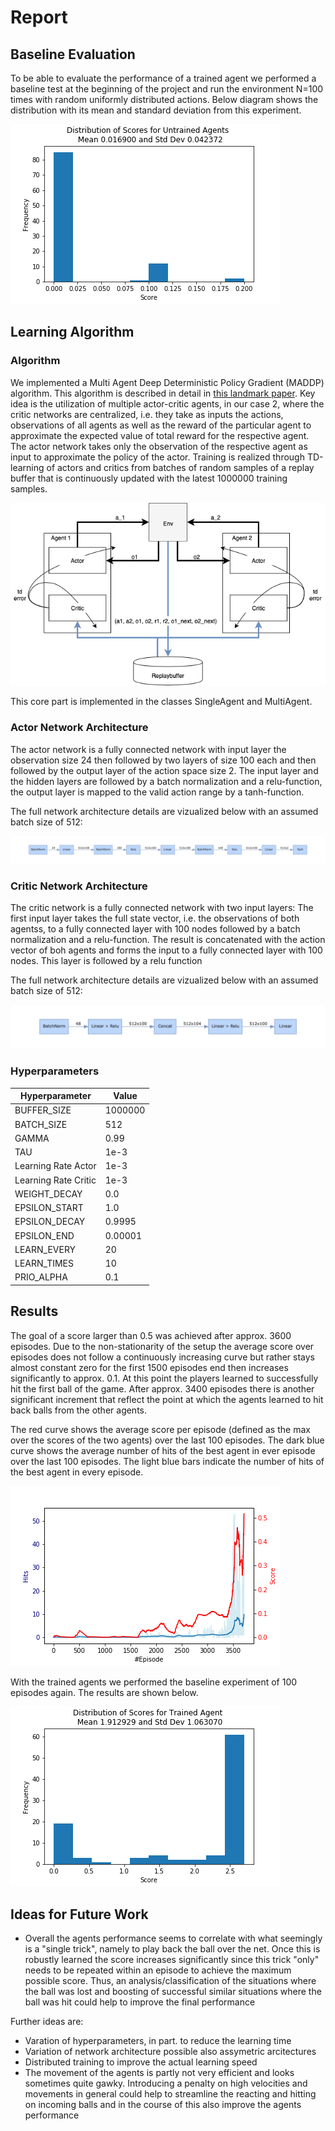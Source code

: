 # Report 

## Baseline Evaluation
To be able to evaluate the performance of a trained agent we performed a baseline test at the beginning of the project and run the environment N=100 times with random uniformly distributed actions. Below diagram shows the distribution with its mean and standard deviation from this experiment.

![Baseline Tennis](tennis_baseline.png)

## Learning Algorithm

### Algorithm
We implemented a Multi Agent Deep Deterministic Policy Gradient (MADDP) algorithm. This algorithm is described in detail in [this landmark paper](https://arxiv.org/abs/1706.02275). Key idea is the utilization of multiple actor-critic agents, in our case 2, where the critic networks are centralized, i.e. they take as inputs the actions, observations of all agents as well as the reward of the particular agent to approximate the expected value of total reward for the respective agent. The actor network takes only the observation of the respective agent as input to approximate the policy of the actor. Training is realized through TD-learning of actors and critics from batches of random samples of a replay buffer that is continuously updated with the latest 1000000 training samples.

![Diagram](maddpg.png)

This core part is implemented in the classes SingleAgent and MultiAgent.

### Actor Network Architecture
The actor network is a fully connected network with input layer the observation size 24 then followed by two layers of size 100 each and then followed by the output layer of the action space size 2. The input layer and the hidden layers are followed by a batch normalization and a relu-function, the output layer is mapped to the valid action range by a tanh-function.

The full network architecture details are vizualized below with an assumed batch size of 512:

![Actor Network](actor_graph.png)

### Critic Network Architecture
The critic network is a fully connected network with two input layers: The first input layer takes the full state vector, i.e. the observations of both agentss, to a fully connected layer with 100 nodes followed by a batch normalization and a relu-function. The result is concatenated with the action vector of boh agents and forms the input to a fully connected layer with 100 nodes. This layer is followed by a relu function 

The full network architecture details are vizualized below with an assumed batch size of 512:

![Critic_Network](critic_graph.png)
### Hyperparameters

| Hyperparameter       | Value   |
|----------------------|---------|
| BUFFER_SIZE          | 1000000 |
| BATCH_SIZE           | 512     | 
| GAMMA                | 0.99    |       
| TAU                  | 1e-3    |         
| Learning Rate Actor  | 1e-3    |     
| Learning Rate Critic | 1e-3    |    
| WEIGHT_DECAY         | 0.0     | 
| EPSILON_START        | 1.0     |
| EPSILON_DECAY        | 0.9995  |
| EPSILON_END          | 0.00001 |
| LEARN_EVERY          | 20      |
| LEARN_TIMES          | 10      |
| PRIO_ALPHA           | 0.1     |

## Results
The goal of a score larger than 0.5 was achieved after approx. 3600 episodes. Due to the non-stationarity of the setup the average score over episodes does not follow a continuously increasing curve but rather stays almost constant zero for the first 1500 episodes end then increases significantly to approx. 0.1. At this point the players learned to successfully hit the first ball of the game. After approx. 3400 episodes there is another significant increment that reflect the point at which the agents learned to hit back balls from the other agents.

The red curve shows the average score per episode (defined as the max over the scores of the two agents) over the last 100 episodes. The dark blue curve shows the average number of hits of the best agent in ever episode over the last 100 episodes. The light blue bars indicate the number of hits of the best agent in every episode.

![Learning](tennis_learning_hits.png)

With the trained agents we performed the baseline experiment of 100 episodes again. The results are shown below.

![Trained_Agents](tennis_solved.png)

## Ideas for Future Work
- Overall the agents performance seems to correlate with what seemingly is a "single trick", namely to play back the ball over the net. Once this is robustly learned the score increases significantly since this trick "only" needs to be repeated within an episode to achieve the maximum possible score. Thus, an analysis/classification of the situations where the ball was lost and boosting of successful similar situations where the ball was hit could help to improve the final performance

Further ideas are:
- Varation of hyperparameters, in part. to reduce the learning time
- Variation of network architecture possible also assymetric arcitectures
- Distributed training to improve the actual learning speed
- The movement of the agents is partly not very efficient and looks sometimes quite gawky. Introducing a penalty on high velocities and movements in general could help to streamline the reacting and hitting on incoming balls and in the course of this also improve the agents performance

